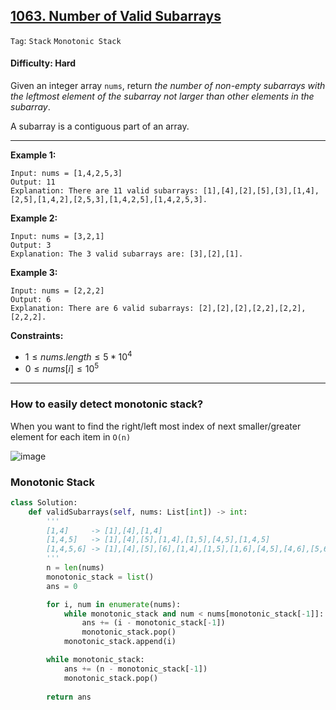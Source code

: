 ## [1063. Number of Valid Subarrays](https://leetcode.com/problems/number-of-valid-subarrays)

```Tag```: ```Stack``` ```Monotonic Stack```

#### Difficulty: Hard

Given an integer array ```nums```, return _the number of non-empty subarrays with the leftmost element of the subarray not larger than other elements in the subarray_.

A subarray is a contiguous part of an array.

---

__Example 1:__
```
Input: nums = [1,4,2,5,3]
Output: 11
Explanation: There are 11 valid subarrays: [1],[4],[2],[5],[3],[1,4],[2,5],[1,4,2],[2,5,3],[1,4,2,5],[1,4,2,5,3].
```

__Example 2:__
```
Input: nums = [3,2,1]
Output: 3
Explanation: The 3 valid subarrays are: [3],[2],[1].
```

__Example 3:__
```
Input: nums = [2,2,2]
Output: 6
Explanation: There are 6 valid subarrays: [2],[2],[2],[2,2],[2,2],[2,2,2].
```

__Constraints:__

- $1 \le nums.length \le 5 * 10^{4}$
- $0 \le nums[i] \le 10^{5}$

---

### How to easily detect monotonic stack? 
When you want to find the right/left most index of next smaller/greater element for each item in ```O(n)```

![image](https://leetcode.com/problems/number-of-valid-subarrays/Figures/1063/1063A.png)

### Monotonic Stack

```Python
class Solution:
    def validSubarrays(self, nums: List[int]) -> int:
        '''
        [1,4]     -> [1],[4],[1,4]
        [1,4,5]   -> [1],[4],[5],[1,4],[1,5],[4,5],[1,4,5]
        [1,4,5,6] -> [1],[4],[5],[6],[1,4],[1,5],[1,6],[4,5],[4,6],[5,6],[1,4,5],[4,5,6],[1,4,5,6]
        '''
        n = len(nums)
        monotonic_stack = list()
        ans = 0

        for i, num in enumerate(nums):
            while monotonic_stack and num < nums[monotonic_stack[-1]]:
                ans += (i - monotonic_stack[-1])
                monotonic_stack.pop()
            monotonic_stack.append(i)

        while monotonic_stack:
            ans += (n - monotonic_stack[-1])
            monotonic_stack.pop()
        
        return ans
```


